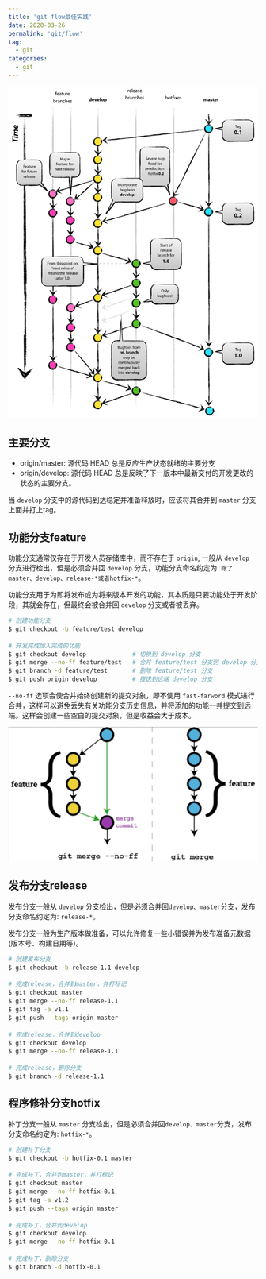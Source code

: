 ```yaml
---
title: 'git flow最佳实践'
date: 2020-03-26
permalink: 'git/flow'
tag:
  - git
categories:
  - git
---
```


![git-flow](./images/git-flow.png)

## 主要分支

- origin/master: 源代码 HEAD 总是反应生产状态就绪的主要分支
- origin/develop: 源代码 HEAD 总是反映了下一版本中最新交付的开发更改的状态的主要分支。

当 `develop` 分支中的源代码到达稳定并准备释放时，应该将其合并到 `master` 分支上面并打上tag。

## 功能分支feature

功能分支通常仅存在于开发人员存储库中，而不存在于 `origin`, 一般从 `develop` 分支进行检出，但是必须合并回 `develop` 分支，功能分支命名约定为: `除了master、develop、release-*或者hotfix-*`。

功能分支用于为即将发布或为将来版本开发的功能，其本质是只要功能处于开发阶段，其就会存在，但最终会被合并回 `develop` 分支或者被丢弃。

```bash
# 创建功能分支
$ git checkout -b feature/test develop

# 开发完成加入完成的功能
$ git checkout develop             # 切换到 develop 分支
$ git merge --no-ff feature/test   # 合并 feature/test 分支到 develop 分支
$ git branch -d feature/test       # 删除 feature/test 分支
$ git push origin develop          # 推送到远端 develop 分支
```

`--no-ff` 选项会使合并始终创建新的提交对象，即不使用 `fast-farword` 模式进行合并，这样可以避免丢失有关功能分支历史信息，并将添加的功能一并提交到远端。这样会创建一些空白的提交对象，但是收益会大于成本。

![git-merge](./images/git_merge.jpg)

## 发布分支release

发布分支一般从 `develop` 分支检出，但是必须合并回`develop、master`分支，发布分支命名约定为: `release-*`。

发布分支一般为生产版本做准备，可以允许修复一些小错误并为发布准备元数据(版本号、构建日期等)。

```bash
# 创建发布分支
$ git checkout -b release-1.1 develop

# 完成release，合并到master，并打标记
$ git checkout master
$ git merge --no-ff release-1.1
$ git tag -a v1.1
$ git push --tags origin master

# 完成release，合并到develop
$ git checkout develop
$ git merge --no-ff release-1.1

# 完成release，删除分支
$ git branch -d release-1.1
```

## 程序修补分支hotfix

补丁分支一般从 `master` 分支检出，但是必须合并回`develop、master`分支，发布分支命名约定为: `hotfix-*`。

```bash
# 创建补丁分支
$ git checkout -b hotfix-0.1 master

# 完成补丁，合并到master，并打标记
$ git checkout master
$ git merge --no-ff hotfix-0.1
$ git tag -a v1.2
$ git push --tags origin master

# 完成补丁，合并到develop
$ git checkout develop
$ git merge --no-ff hotfix-0.1

# 完成补丁，删除分支
$ git branch -d hotfix-0.1
```
